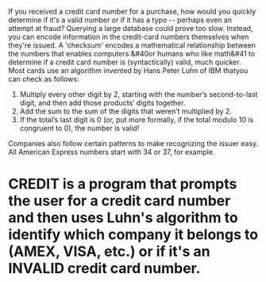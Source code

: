If you received a credit card number for a purchase, how would you quickly determine if it's a valid number or if it has a typo -- perhaps even an attempt at fraud?
Querying a large database could prove too slow. Instead, you can encode information in the credit-card numbers themselves when they're issued.
A 'checksum' encodes a mathematical relationship between the numbers that enables computers &#40or humans who like math&#41 
to determine if a credit card number is (syntactically) valid, much quicker. 
Most cards use an algorithm invented by Hans Peter Luhn of IBM thatyou can check as follows:

1. Multiply every other digit by 2, starting with the number’s second-to-last digit, and then add those products’ digits together.
2. Add the sum to the sum of the digits that weren’t multiplied by 2.
3. If the total’s last digit is 0 (or, put more formally, if the total modulo 10 is congruent to 0), the number is valid!

Companies also follow certain patterns to make recognizing the issuer easy. All American Express numbers start with 34 or 37, for example.

# CREDIT is a program that prompts the user for a credit card number and then uses Luhn's algorithm to identify which company it belongs to (AMEX, VISA, etc.) or if it's an INVALID credit card number.
